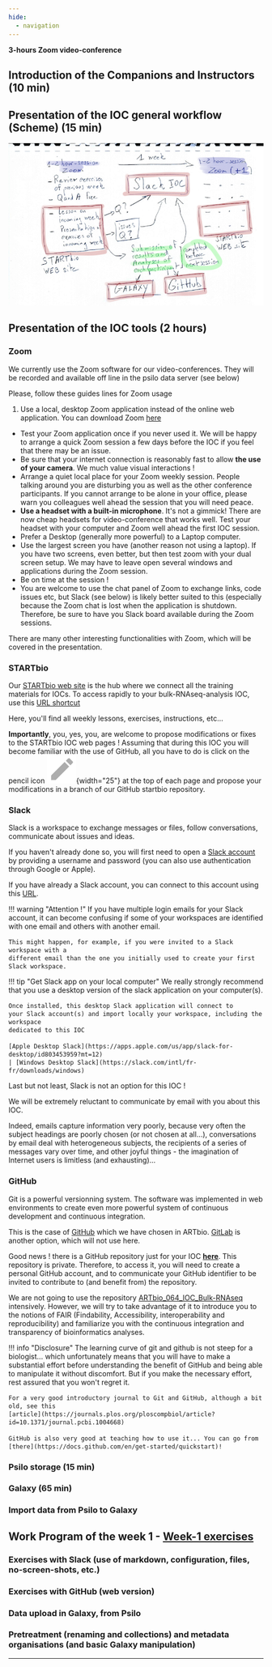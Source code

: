 ```yaml
---
hide:
  - navigation
---
```

**3-hours Zoom video-conference**

## Introduction of the Companions and Instructors (10 min)
## Presentation of the IOC general workflow (Scheme) (15 min)
![](images/IOC-workflow.png)
## Presentation of the IOC tools (2 hours)
### Zoom
We currently use the Zoom software for our video-conferences.
They will be recorded and available off line in the psilo data server (see below)

Please, follow these guides lines for Zoom usage

1. Use a local, desktop Zoom application instead of the online web application. You can
   download Zoom [here](https://zoom.us/fr/download)
- Test your Zoom application once if you never used it. We will be happy to arrange a quick
  Zoom session a few days before the IOC if you feel that there may be an issue.
- Be sure that your internet connection is reasonably fast to allow __the use of your camera__.
  We much value visual interactions !
- Arrange a quiet local place for your Zoom weekly session. People talking around you are
  disturbing you as well as the other conference participants. If you cannot arrange to be
  alone in your office, please warn you colleagues well ahead the session that you will
  need peace.
- **Use a headset with a built-in microphone**. It's not a gimmick! There are now cheap
  headsets for video-conference that works well. Test your headset with your computer
  and Zoom well ahead the first IOC session.
- Prefer a Desktop (generally more powerful) to a Laptop computer.
- Use the largest screen you have (another reason not using a laptop). If you have two
  screens, even better, but then test zoom with your dual screen setup. We may have to
  leave open several windows and applications during the Zoom session. 
- Be on time at the session !
- You are welcome to use the chat panel of Zoom to exchange links, code issues etc, but
  Slack (see below) is likely better suited to this (especially because the Zoom chat is
  lost when the application is shutdown. Therefore, be sure to have you Slack board available
  during the Zoom sessions.

There are many other interesting functionalities with Zoom, which will be covered in the 
presentation.

### STARTbio
Our [STARTbio web site](https://artbio.github.io/startbio/) is the hub where we connect
all the training materials for IOCs.
To access rapidly to your bulk-RNAseq-analysis IOC, use this
[URL shortcut](https://artbio.github.io/startbio/bulk_RNAseq-IOC/IOC_RNAseq_program/)

Here, you'll find all weekly lessons, exercises, instructions, etc...

**Importantly**, you, yes, you, are welcome to propose modifications or fixes to the STARTbio
IOC web pages !
Assuming that during this IOC you will become familiar with the use of GitHub, all you
have to do is click on the pencil icon ![](images/github_pencil.png){width="25"}
at the top of each page and propose your modifications in a branch of our GitHub startbio
repository.

### Slack
Slack is a workspace to exchange messages or files, follow conversations, communicate
about issues and ideas.

If you haven't already done so, you will first need to open a
[Slack account](https://slack.com/get-started#/createnew) by providing a username and
password (you can also use authentication through Google or Apple).

If you have already a Slack account, you can connect to this account using this
[URL](https://slack.com/signin#/signin).

!!! warning "Attention !"
    If you have multiple login emails for your Slack account, it can become confusing if
    some of your workspaces are identified with one email and others with another email.
    
    This might happen, for example, if you were invited to a Slack workspace with a
    different email than the one you initially used to create your first Slack workspace.

!!! tip "Get Slack app on your local computer"
    We really strongly recommend that you use a desktop version of the slack application
    on your computer(s).
    
    Once installed, this desktop Slack application will connect to
    your Slack account(s) and import locally your workspace, including the workspace
    dedicated to this IOC
    
    [Apple Desktop Slack](https://apps.apple.com/us/app/slack-for-desktop/id803453959?mt=12)
    | [Windows Desktop Slack](https://slack.com/intl/fr-fr/downloads/windows)

Last but not least, Slack is not an option for this IOC !

We will be extremely reluctant to communicate by email with you about this IOC.

Indeed, emails capture information very poorly, because very often the subject headings
are poorly chosen (or not chosen at all...), conversations by email deal with heterogeneous
subjects, the recipients of a series of messages vary over time, and other joyful things -
the imagination of Internet users is limitless (and exhausting)... 

### GitHub
Git is a powerful versionning system.
The software was implemented in web environments to create even more powerful system of
continuous development and continuous integration.

This is the case of [GitHub](https://github.com) which we have chosen in ARTbio.
[GitLab](https://about.gitlab.com/) is another option, which will not use here.

Good news ! there is a GitHub repository just for your IOC
[**here**](https://github.com/ARTbio/ARTbio_064_IOC_Bulk-RNAseq/tree/main). This repository
is private. Therefore, to access it, you will need to create a personal GitHub account, and
to communicate your GitHub identifier to be invited to contribute to (and benefit from)
the repository.

We are not going to use the repository
[ARTbio_064_IOC_Bulk-RNAseq](https://github.com/ARTbio/ARTbio_064_IOC_Bulk-RNAseq/tree/main)
intensively. However, we will try to take advantage of it to introduce you to the notions
of FAIR (Findability, Accessibility, interoperability and reproducibility) and familiarize
you with the continuous integration and transparency of bioinformatics analyses.

!!! info "Disclosure"
    The learning curve of git and github is not steep for a biologist... which
    unfortunately means that you will have to make a substantial effort before
    understanding the benefit of GitHub and being able to manipulate it without
    discomfort. But if you make the necessary effort, rest assured that you won't regret
    it.
    
    For a very good introductory journal to Git and GitHub, although a bit old, see this
    [article](https://journals.plos.org/ploscompbiol/article?id=10.1371/journal.pcbi.1004668)
    
    GitHub is also very good at teaching how to use it... You can go from
    [there](https://docs.github.com/en/get-started/quickstart)!

### Psilo storage (15 min)
### Galaxy (65 min)
### Import data from Psilo to Galaxy

## Work Program of the week 1 - [Week-1 exercises]()

### Exercises with Slack (use of markdown, configuration, files, no-screen-shots, etc.)
### Exercises with GitHub (web version)
### Data upload in Galaxy, from Psilo
### Pretreatment (renaming and collections) and metadata organisations (and basic Galaxy manipulation)

----
